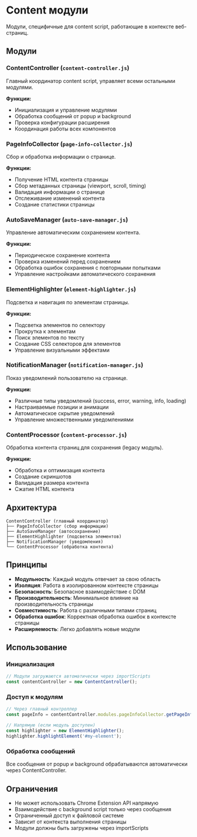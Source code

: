 # Content модули

Модули, специфичные для content script, работающие в контексте веб-страниц.

## Модули

### ContentController (`content-controller.js`)
Главный координатор content script, управляет всеми остальными модулями.

**Функции:**
- Инициализация и управление модулями
- Обработка сообщений от popup и background
- Проверка конфигурации расширения
- Координация работы всех компонентов

### PageInfoCollector (`page-info-collector.js`)
Сбор и обработка информации о странице.

**Функции:**
- Получение HTML контента страницы
- Сбор метаданных страницы (viewport, scroll, timing)
- Валидация информации о странице
- Отслеживание изменений контента
- Создание статистики страницы

### AutoSaveManager (`auto-save-manager.js`)
Управление автоматическим сохранением контента.

**Функции:**
- Периодическое сохранение контента
- Проверка изменений перед сохранением
- Обработка ошибок сохранения с повторными попытками
- Управление настройками автоматического сохранения

### ElementHighlighter (`element-highlighter.js`)
Подсветка и навигация по элементам страницы.

**Функции:**
- Подсветка элементов по селектору
- Прокрутка к элементам
- Поиск элементов по тексту
- Создание CSS селекторов для элементов
- Управление визуальными эффектами

### NotificationManager (`notification-manager.js`)
Показ уведомлений пользователю на странице.

**Функции:**
- Различные типы уведомлений (success, error, warning, info, loading)
- Настраиваемые позиции и анимации
- Автоматическое скрытие уведомлений
- Управление множественными уведомлениями

### ContentProcessor (`content-processor.js`)
Обработка контента страниц для сохранения (legacy модуль).

**Функции:**
- Обработка и оптимизация контента
- Создание скриншотов
- Валидация размера контента
- Сжатие HTML контента

## Архитектура

```
ContentController (главный координатор)
├── PageInfoCollector (сбор информации)
├── AutoSaveManager (автосохранение)
├── ElementHighlighter (подсветка элементов)
├── NotificationManager (уведомления)
└── ContentProcessor (обработка контента)
```

## Принципы

- **Модульность**: Каждый модуль отвечает за свою область
- **Изоляция**: Работа в изолированном контексте страницы
- **Безопасность**: Безопасное взаимодействие с DOM
- **Производительность**: Минимальное влияние на производительность страницы
- **Совместимость**: Работа с различными типами страниц
- **Обработка ошибок**: Корректная обработка ошибок в контексте страницы
- **Расширяемость**: Легко добавлять новые модули

## Использование

### Инициализация
```javascript
// Модули загружаются автоматически через importScripts
const contentController = new ContentController();
```

### Доступ к модулям
```javascript
// Через главный контроллер
const pageInfo = contentController.modules.pageInfoCollector.getPageInfo();

// Напрямую (если модуль доступен)
const highlighter = new ElementHighlighter();
highlighter.highlightElement('#my-element');
```

### Обработка сообщений
Все сообщения от popup и background обрабатываются автоматически через ContentController.

## Ограничения

- Не может использовать Chrome Extension API напрямую
- Взаимодействие с background script только через сообщения
- Ограниченный доступ к файловой системе
- Зависит от контекста выполнения страницы
- Модули должны быть загружены через importScripts
